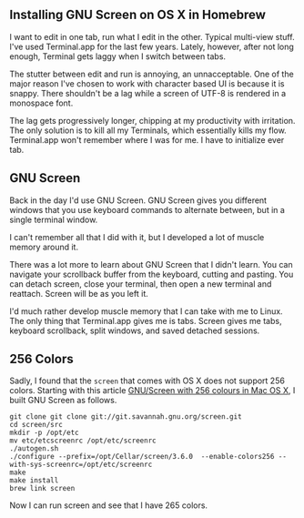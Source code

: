 ## Installing GNU Screen on OS X in Homebrew

I want to edit in one tab, run what I edit in the other. Typical multi-view stuff. I've used Terminal.app for the last few years. Lately, however, after not long enough, Terminal gets laggy when I switch between tabs.

The stutter between edit and run is annoying, an unnacceptable. One of the major reason I've chosen to work with character based UI is because it is snappy. There shouldn't be a lag while a screen of UTF-8 is rendered in a monospace font.

The lag gets progressively longer, chipping at my productivity with irritation. The only solution is to kill all my Terminals, which essentially kills my flow. Terminal.app won't remember where I was for me. I have to initialize ever tab.

## GNU Screen

Back in the day I'd use GNU Screen. GNU Screen gives you different windows that you use keyboard commands to alternate between, but in a single terminal window.

I can't remember all that I did with it, but I developed a lot of muscle memory around it.

There was a lot more to learn about GNU Screen that I didn't learn. You can navigate your scrollback buffer from the keyboard, cutting and pasting. You can detach screen, close your terminal, then open a new terminal and reattach. Screen will be as you left it.

I'd much rather develop muscle memory that I can take with me to Linux. The only thing that Terminal.app gives me is tabs. Screen gives me tabs, keyboard scrollback, split windows, and saved detached sessions.

## 256 Colors

Sadly, I found that the `screen` that comes with OS X does not support 256 colors. Starting with this article [GNU/Screen with 256 colours in Mac OS X](http://ryanwilliams.org/2010/Oct/09/gnu-screen-256-colours-mac-os-x), I built GNU Screen as follows.

```
git clone git clone git://git.savannah.gnu.org/screen.git
cd screen/src
mkdir -p /opt/etc
mv etc/etcscreenrc /opt/etc/screenrc
./autogen.sh
./configure --prefix=/opt/Cellar/screen/3.6.0  --enable-colors256 --with-sys-screenrc=/opt/etc/screenrc
make
make install
brew link screen
```

Now I can run screen and see that I have 265 colors.